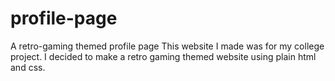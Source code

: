 # profile-page
A retro-gaming themed profile page
This website I made was for my college project. I decided to make a retro gaming themed website using plain html and css.
